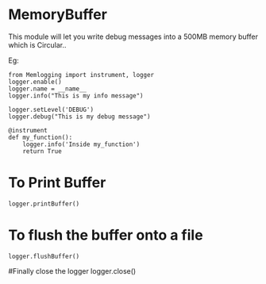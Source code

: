 # MemoryBuffer

This module will let you write debug messages into a 500MB memory buffer which is Circular..

Eg:
    
    from Memlogging import instrument, logger
    logger.enable()
    logger.name = __name__
    logger.info("This is my info message")

    logger.setLevel('DEBUG')
    logger.debug("This is my debug message")

    @instrument
    def my_function():
        logger.info('Inside my_function')
        return True

# To Print Buffer
    logger.printBuffer()

# To flush the buffer onto a file
    logger.flushBuffer()

#Finally close the logger
    logger.close()
